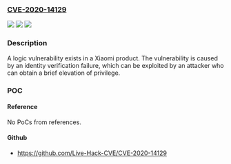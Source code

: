 ### [CVE-2020-14129](https://cve.mitre.org/cgi-bin/cvename.cgi?name=CVE-2020-14129)
![](https://img.shields.io/static/v1?label=Product&message=Xiaomi%20a%20certain%20APP&color=blue)
![](https://img.shields.io/static/v1?label=Version&message=Affected%20Version%3A3.4.5.18%20Fixed%20Version%3A3.4.5.24%20&color=brightgreen)
![](https://img.shields.io/static/v1?label=Vulnerability&message=Vulnerability%20logic%20vulnerability&color=brightgreen)

### Description

A logic vulnerability exists in a Xiaomi product. The vulnerability is caused by an identity verification failure, which can be exploited by an attacker who can obtain a brief elevation of privilege.

### POC

#### Reference
No PoCs from references.

#### Github
- https://github.com/Live-Hack-CVE/CVE-2020-14129

